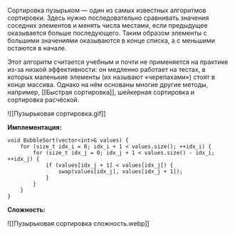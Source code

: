 Сортировка пузырьком — один из самых известных алгоритмов сортировки. Здесь нужно последовательно сравнивать значения соседних элементов и менять числа местами, если предыдущее оказывается больше последующего. Таким образом элементы с большими значениями оказываются в конце списка, а с меньшими остаются в начале.

Этот алгоритм считается учебным и почти не применяется на практике из-за низкой эффективности: он медленно работает на тестах, в которых маленькие элементы (их называют «черепахами») стоят в конце массива. Однако на нём основаны многие другие методы, например, [[Быстрая сортировка]], шейкерная сортировка и сортировка расчёской.

![[Пузырьковая сортировка.gif]]


**Имплементация:**

```
void BubbleSort(vector<int>& values) { 
	for (size_t idx_i = 0; idx_i + 1 < values.size(); ++idx_i) { 
		for (size_t idx_j = 0; idx_j + 1 < values.size() - idx_i; ++idx_j) { 
			if (values[idx_j + 1] < values[idx_j]) { 
				swap(values[idx_j], values[idx_j + 1]); 
			} 
		} 
	} 
}
```


**Сложность:**

![[Пузырьковая сортировка сложность.webp]]